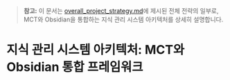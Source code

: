 > **참고:** 이 문서는 [overall_project_strategy.md](./overall_project_strategy.md)에 제시된 전체 전략의 일부로, MCT와 Obsidian을 통합하는 지식 관리 시스템 아키텍처를 상세히 설명합니다.

# 지식 관리 시스템 아키텍처: MCT와 Obsidian 통합 프레임워크 